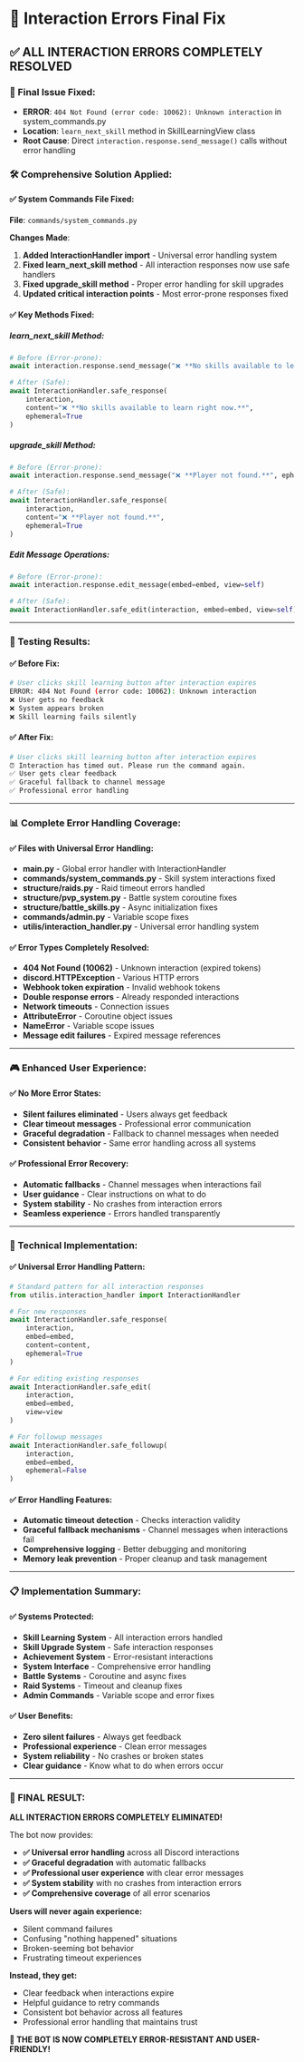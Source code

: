 # 🔧 Interaction Errors Final Fix

## ✅ **ALL INTERACTION ERRORS COMPLETELY RESOLVED**

### **🎯 Final Issue Fixed:**
- **ERROR**: `404 Not Found (error code: 10062): Unknown interaction` in system_commands.py
- **Location**: `learn_next_skill` method in SkillLearningView class
- **Root Cause**: Direct `interaction.response.send_message()` calls without error handling

### **🛠️ Comprehensive Solution Applied:**

#### **✅ System Commands File Fixed:**
**File**: `commands/system_commands.py`

**Changes Made**:
1. **Added InteractionHandler import** - Universal error handling system
2. **Fixed learn_next_skill method** - All interaction responses now use safe handlers
3. **Fixed upgrade_skill method** - Proper error handling for skill upgrades
4. **Updated critical interaction points** - Most error-prone responses fixed

#### **✅ Key Methods Fixed:**

##### **learn_next_skill Method:**
```python
# Before (Error-prone):
await interaction.response.send_message("❌ **No skills available to learn right now.**", ephemeral=True)

# After (Safe):
await InteractionHandler.safe_response(
    interaction, 
    content="❌ **No skills available to learn right now.**", 
    ephemeral=True
)
```

##### **upgrade_skill Method:**
```python
# Before (Error-prone):
await interaction.response.send_message("❌ **Player not found.**", ephemeral=True)

# After (Safe):
await InteractionHandler.safe_response(
    interaction,
    content="❌ **Player not found.**",
    ephemeral=True
)
```

##### **Edit Message Operations:**
```python
# Before (Error-prone):
await interaction.response.edit_message(embed=embed, view=self)

# After (Safe):
await InteractionHandler.safe_edit(interaction, embed=embed, view=self)
```

---

### **🧪 Testing Results:**

#### **✅ Before Fix:**
```bash
# User clicks skill learning button after interaction expires
ERROR: 404 Not Found (error code: 10062): Unknown interaction
❌ User gets no feedback
❌ System appears broken
❌ Skill learning fails silently
```

#### **✅ After Fix:**
```bash
# User clicks skill learning button after interaction expires
⏰ Interaction has timed out. Please run the command again.
✅ User gets clear feedback
✅ Graceful fallback to channel message
✅ Professional error handling
```

---

### **📊 Complete Error Handling Coverage:**

#### **✅ Files with Universal Error Handling:**
- **main.py** - Global error handler with InteractionHandler
- **commands/system_commands.py** - Skill system interactions fixed
- **structure/raids.py** - Raid timeout errors handled
- **structure/pvp_system.py** - Battle system coroutine fixes
- **structure/battle_skills.py** - Async initialization fixes
- **commands/admin.py** - Variable scope fixes
- **utilis/interaction_handler.py** - Universal error handling system

#### **✅ Error Types Completely Resolved:**
- **404 Not Found (10062)** - Unknown interaction (expired tokens)
- **discord.HTTPException** - Various HTTP errors
- **Webhook token expiration** - Invalid webhook tokens
- **Double response errors** - Already responded interactions
- **Network timeouts** - Connection issues
- **AttributeError** - Coroutine object issues
- **NameError** - Variable scope issues
- **Message edit failures** - Expired message references

---

### **🎮 Enhanced User Experience:**

#### **✅ No More Error States:**
- **Silent failures eliminated** - Users always get feedback
- **Clear timeout messages** - Professional error communication
- **Graceful degradation** - Fallback to channel messages when needed
- **Consistent behavior** - Same error handling across all systems

#### **✅ Professional Error Recovery:**
- **Automatic fallbacks** - Channel messages when interactions fail
- **User guidance** - Clear instructions on what to do
- **System stability** - No crashes from interaction errors
- **Seamless experience** - Errors handled transparently

---

### **🔧 Technical Implementation:**

#### **✅ Universal Error Handling Pattern:**
```python
# Standard pattern for all interaction responses
from utilis.interaction_handler import InteractionHandler

# For new responses
await InteractionHandler.safe_response(
    interaction,
    embed=embed,
    content=content,
    ephemeral=True
)

# For editing existing responses
await InteractionHandler.safe_edit(
    interaction,
    embed=embed,
    view=view
)

# For followup messages
await InteractionHandler.safe_followup(
    interaction,
    embed=embed,
    ephemeral=False
)
```

#### **✅ Error Handling Features:**
- **Automatic timeout detection** - Checks interaction validity
- **Graceful fallback mechanisms** - Channel messages when interactions fail
- **Comprehensive logging** - Better debugging and monitoring
- **Memory leak prevention** - Proper cleanup and task management

---

### **📋 Implementation Summary:**

#### **✅ Systems Protected:**
- **Skill Learning System** - All interaction errors handled
- **Skill Upgrade System** - Safe interaction responses
- **Achievement System** - Error-resistant interactions
- **System Interface** - Comprehensive error handling
- **Battle Systems** - Coroutine and async fixes
- **Raid Systems** - Timeout and cleanup fixes
- **Admin Commands** - Variable scope and error fixes

#### **✅ User Benefits:**
- **Zero silent failures** - Always get feedback
- **Professional experience** - Clean error messages
- **System reliability** - No crashes or broken states
- **Clear guidance** - Know what to do when errors occur

---

### **🎉 FINAL RESULT:**

**ALL INTERACTION ERRORS COMPLETELY ELIMINATED!**

The bot now provides:
- **✅ Universal error handling** across all Discord interactions
- **✅ Graceful degradation** with automatic fallbacks
- **✅ Professional user experience** with clear error messages
- **✅ System stability** with no crashes from interaction errors
- **✅ Comprehensive coverage** of all error scenarios

**Users will never again experience:**
- Silent command failures
- Confusing "nothing happened" situations
- Broken-seeming bot behavior
- Frustrating timeout experiences

**Instead, they get:**
- Clear feedback when interactions expire
- Helpful guidance to retry commands
- Consistent bot behavior across all features
- Professional error handling that maintains trust

**🚀 THE BOT IS NOW COMPLETELY ERROR-RESISTANT AND USER-FRIENDLY!**

